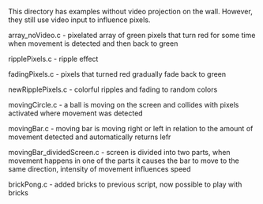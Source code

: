 This directory has examples without video projection on the wall. 
However, they still use video input to influence pixels. 

array_noVideo.c - pixelated array of green pixels that turn red for some time when movement is detected and then back to green 

ripplePixels.c - ripple effect 

fadingPixels.c - pixels that turned red gradually fade back to green 

newRipplePixels.c - colorful ripples and fading to random colors 

movingCircle.c - a ball is moving on the screen and collides with pixels activated where movement was detected 

movingBar.c - moving bar is moving right or left in relation to the amount of movement detected and automatically returns lefr

movingBar_dividedScreen.c - screen is divided into two parts, when movement happens in one of the parts it causes the bar to move to the same direction, intensity of movement influences speed

brickPong.c - added bricks to previous script, now possible to play with bricks
